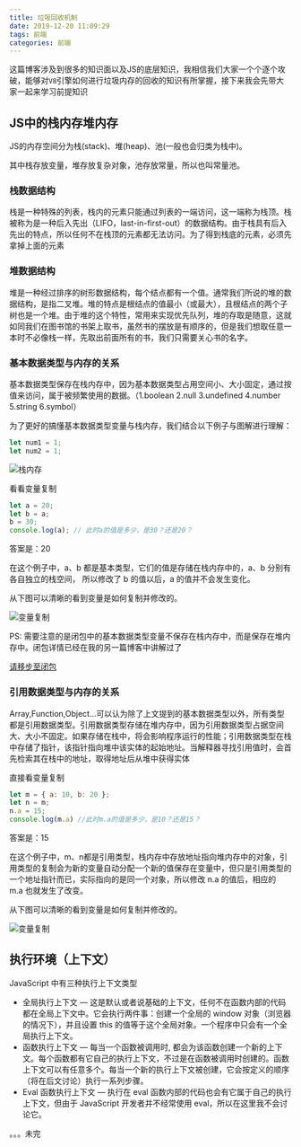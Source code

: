 ```yaml
---
title: 垃圾回收机制
date: 2019-12-20 11:09:29
tags: 前端
categories: 前端
---
```


这篇博客涉及到很多的知识面以及JS的底层知识，我相信我们大家一个个逐个攻破，能够对`V8`引擎如何进行垃圾内存的回收的知识有所掌握，接下来我会先带大家一起来学习前提知识

## JS中的栈内存堆内存

JS的内存空间分为栈(stack)、堆(heap)、池(一般也会归类为栈中)。

其中栈存放变量，堆存放复杂对象，池存放常量，所以也叫常量池。

### 栈数据结构

栈是一种特殊的列表，栈内的元素只能通过列表的一端访问，这一端称为栈顶。栈被称为是一种后入先出（LIFO，last-in-first-out）的数据结构。由于栈具有后入先出的特点，所以任何不在栈顶的元素都无法访问。为了得到栈底的元素，必须先拿掉上面的元素

### 堆数据结构

堆是一种经过排序的树形数据结构，每个结点都有一个值。通常我们所说的堆的数据结构，是指二叉堆。堆的特点是根结点的值最小（或最大），且根结点的两个子树也是一个堆。由于堆的这个特性，常用来实现优先队列，堆的存取是随意，这就如同我们在图书馆的书架上取书，虽然书的摆放是有顺序的，但是我们想取任意一本时不必像栈一样，先取出前面所有的书，我们只需要关心书的名字。

### 基本数据类型与内存的关系

基本数据类型保存在栈内存中，因为基本数据类型占用空间小、大小固定，通过按值来访问，属于被频繁使用的数据。（1.boolean 2.null 3.undefined 4.number 5.string 6.symbol）

为了更好的搞懂基本数据类型变量与栈内存，我们结合以下例子与图解进行理解：

```js
let num1 = 1;
let num2 = 1;
```

![栈内存](http://blog.panxiandiao.com//20200116113948.png)

看看变量复制

```js
let a = 20;
let b = a;
b = 30;
console.log(a); // 此时a的值是多少，是30？还是20？
```

答案是：20

在这个例子中，a、b 都是基本类型，它们的值是存储在栈内存中的，a、b 分别有各自独立的栈空间， 所以修改了 b 的值以后，a 的值并不会发生变化。

从下图可以清晰的看到变量是如何复制并修改的。

![变量复制](http://blog.panxiandiao.com//20200116115751.png)

PS: 需要注意的是闭包中的基本数据类型变量不保存在栈内存中，而是保存在堆内存中。闭包详情已经在我的另一篇博客中讲解过了

[请移步至闭包](http://www.panxiandiao.com/2019/05/21/JS%20%E9%97%AD%E5%8C%85/#more)

### 引用数据类型与内存的关系

Array,Function,Object...可以认为除了上文提到的基本数据类型以外，所有类型都是引用数据类型。引用数据类型存储在堆内存中，因为引用数据类型占据空间大、大小不固定。如果存储在栈中，将会影响程序运行的性能；引用数据类型在栈中存储了指针，该指针指向堆中该实体的起始地址。当解释器寻找引用值时，会首先检索其在栈中的地址，取得地址后从堆中获得实体

直接看变量复制

```js
let m = { a: 10, b: 20 };
let n = m;
n.a = 15;
console.log(m.a) //此时m.a的值是多少，是10？还是15？
```

答案是：15

在这个例子中，m、n都是引用类型，栈内存中存放地址指向堆内存中的对象，引用类型的复制会为新的变量自动分配一个新的值保存在变量中，但只是引用类型的一个地址指针而已，实际指向的是同一个对象，所以修改 n.a 的值后，相应的 m.a 也就发生了改变。

从下图可以清晰的看到变量是如何复制并修改的。

![变量复制](http://blog.panxiandiao.com//20200116115924.png)

## 执行环境（上下文）

JavaScript 中有三种执行上下文类型

- 全局执行上下文 — 这是默认或者说基础的上下文，任何不在函数内部的代码都在全局上下文中。它会执行两件事：创建一个全局的 window 对象（浏览器的情况下），并且设置 this 的值等于这个全局对象。一个程序中只会有一个全局执行上下文。
- 函数执行上下文 — 每当一个函数被调用时, 都会为该函数创建一个新的上下文。每个函数都有它自己的执行上下文，不过是在函数被调用时创建的。函数上下文可以有任意多个。每当一个新的执行上下文被创建，它会按定义的顺序（将在后文讨论）执行一系列步骤。
- Eval 函数执行上下文 — 执行在 eval 函数内部的代码也会有它属于自己的执行上下文，但由于 JavaScript 开发者并不经常使用 eval，所以在这里我不会讨论它。

。。。未完